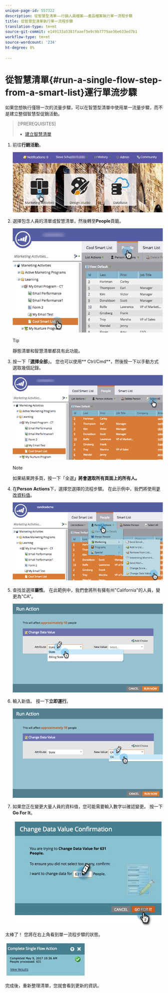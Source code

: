 ```yaml
---
unique-page-id: 557322
description: 從智慧型清單——行銷人員檔案——產品檔案執行單一流程步驟
title: 從智慧型清單執行單一流程步驟
translation-type: tm+mt
source-git-commit: e149133a5383faaef5e9c9b7775ae36e633ed7b1
workflow-type: tm+mt
source-wordcount: '234'
ht-degree: 0%

---
```



# 從智慧清單{#run-a-single-flow-step-from-a-smart-list}運行單流步驟

如果您想執行僅限一次的流量步驟，可以在智慧型清單中使用單一流量步驟，而不是建立整個智慧型促銷活動。

>[!PREREQUISITES]
>
>* [建立智慧清單](../../../../product-docs/core-marketo-concepts/smart-lists-and-static-lists/creating-a-smart-list/create-a-smart-list.md)

>



1. 前往&#x200B;**行銷活動**。

   ![](assets/login-marketing-activities-1.png)

1. 選擇包含人員的清單或智慧清單，然後轉至&#x200B;**People**&#x200B;頁籤。

   ![](assets/smartlistpeopletab-hands.png)

   >[!TIP]
   >
   >靜態清單和智慧清單都具有此功能。

1. 按一下「**選擇全部**」。 您也可以使用** Ctrl/Cmd**，然後按一下以手動方式選取幾個記錄。

   ![](assets/smartlist-selectallhand.png)

   >[!NOTE]
   >
   >如果結果跨多頁，按一下「全選&#x200B;**」將會選取所有頁面上的所有人。**

1. 在&#x200B;**Person** **Actions**&#x200B;下，選擇您選擇的流程步驟。 在此示例中，我們將使用[更改資料值](../../../../product-docs/core-marketo-concepts/smart-campaigns/flow-actions/change-data-value.md)。

   ![](assets/personactions-hands.png)

1. 查找並選擇&#x200B;**屬性**。 在此範例中，我們會將所有擁有州&quot;California&quot;的人員，變更為&quot;CA&quot;。

   ![](assets/runaction-hands.png)

1. 輸入新值。 按一下&#x200B;**立即運行**。

   ![](assets/runactionnewvalue-hands.png)

1. 如果您正在變更大量人員的資料值，您可能需要輸入數字以確認變更。 按一下&#x200B;**Go For It**。

   ![](assets/changedatavalue.jpg)

太棒了！ 您將在右上角看到單一流程步驟的狀態。

![](assets/completesingleflowaction.jpg)

完成後，重新整理清單，您就會看到更新的資訊。
